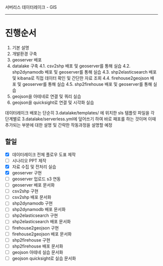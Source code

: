 서버리스 데이터레이크 - GIS

---

# 진행순서
1. 기본 설명
2. 개발환경 구축
3. geoserver 배포
4. datalake 구축
4.1. csv2shp 배포 및 geoserver를 통해 실습
4.2. shp2dynamodb 배포 및 geoserver를 통해 실습
4.3. shp2elasticsearch 배포 및 kibana로 직접 데이터 확인 및 간단한 자료 조회
4.4. firehouse2geojson 배포 및 geoserver를 통해 실습
4.5. shp2firehouse 배포 및 geoserver를 통해 실습
5. geojson을 아테네로 연결 및 쿼리 실습
6. geojson을 quicksight로 연결 및 시각화 실습

데이터레이크 배포는 단순히 3.datalake/templates/ 에 위치한 sls 템플릿 파일을
각 단계별로 3.datalake/serverless.yml에 덮어쓰기 하여 바로 패포를 하는 것이며
이때 추가되는 부분에 대한 설명 및 간략한 작동과정을 설명할 예정

## 할일

- [x] 데이터레이크 전체 플로우 도표 제작
- [ ] 시나리오 PPT 제작
- [x] 자료 수집 및 전처리 실습
- [x] geoserver 구현
- [ ] geoserver 업로드 s3 연동
- [ ] geoserver 배포 문서화
- [ ] csv2shp 구현
- [ ] csv2shp 배포 문서화
- [ ] shp2dynamodb 구현
- [ ] shp2dynamodb 배포 문서화
- [ ] shp2elasticsearch 구현
- [ ] shp2elasticsearch 배포 문서화
- [ ] firehouse2geojson 구현
- [ ] firehouse2geojson 배포 문서화
- [ ] shp2firehouse 구현
- [ ] shp2firehouse 배포 문서화
- [ ] geojson 아테네 실습 문서화
- [ ] geojson quicksight로 실습 문서화
